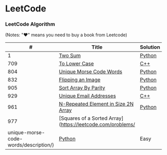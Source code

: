 LeetCode
========

### LeetCode Algorithm

(Notes: "&hearts;" means you need to buy a book from Leetcode)


| # | Title | Solution | Difficulty |
|---| ----- | -------- | ---------- |
|1|[Two Sum](https://leetcode.com/problems/two-sum/description/) | [Python](algorithms/python/1_Two_Sum/1_Two_Sum.py)|Easy|
|709|[To Lower Case](https://leetcode.com/problems/to-lower-case/description/) | [C++](algorithms/cpp/709_To_Lower_Case/Case.cpp)|Easy|
|804|[Unique Morse Code Words](https://leetcode.com/problems/unique-morse-code-words/description/) | [Python](algorithms/python/804_Unique_Morse_Code_Words/804_Unique_Morse_Code_Words.py)|Easy|
|832|[Flipping an Image](https://leetcode.com/problems/flipping-an-image/description/) | [Python](algorithms/python/804_Unique_Morse_Code_Words/804_Unique_Morse_Code_Words.py)|Easy|
|905|[Sort Array By Parity](https://leetcode.com/problems/sort-array-by-parity/description/) | [Python](algorithms/python/977_Squares_of_a_Sorted_Array/977_Squares_of_a_Sorted_Array.py)|Easy|
|929|[Unique Email Addresses](https://leetcode.com/problems/unique-email-addresses/description/) |[C++](algorithms/cpp/929_Unique_Email_Addresses/Addresses.cpp) |Easy|
|961|[N-Repeated Element in Size 2N Array](https://leetcode.com/problems/squares-of-a-sorted-array/description/) |[Python](algorithms/python/961_N-Repeated_Element_in_Size_2N_Array/961_N-Repeated_Element_in_Size_2N_Array.py) |Easy|
|977|[Squares of a Sorted Array](https://leetcode.com/problems/
unique-morse-code-words/description/) | [Python](algorithms/python/977_Squares_of_a_Sorted_Array/977_Squares_of_a_Sorted_Array.py)|Easy|





